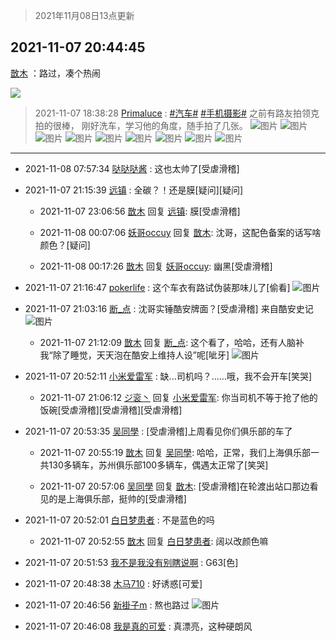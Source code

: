 > 2021年11月08日13点更新
<link rel="stylesheet" href="https://cdn.jsdelivr.net/gh/taotie6/sampleJSON@main/css/photo_show.css">
<meta name="referrer" content="no-referrer" />


 ## 2021-11-07 20:44:45 

 [㪚木](https://www.coolapk.com/feed/31297795?shareKey=MDY3NmQzMDMyNDY1NjE4N2QwMTc~) ：路过，凑个热闹 

<div class="album">
<img class="img-item" src="https://image.coolapk.com/feed/2021/1107/20/1081091_dc91d868_9084_8806@1179x1551.jpeg" />
</div>

> 2021-11-07 18:38:28 
> [Primaluce](https://www.coolapk.com/feed/31294915?shareKey=MWEzODY1MTgwMTk3NjE4N2QwMTc~) : <a class="feed-link-tag" href="/t/汽车?type=0">#汽车#</a> <a class="feed-link-tag" href="/t/手机摄影?type=0">#手机摄影#</a> 之前有路友拍领克拍的很棒， 刚好洗车，学习他的角度，随手拍了几张。 
![图片](https://image.coolapk.com/feed/2021/1107/18/1557649_1471_2532@2880x2880.jpg)
![图片](https://image.coolapk.com/feed/2021/1107/18/1557649_1472_5671@2880x2880.jpg)
![图片](https://image.coolapk.com/feed/2021/1107/18/1557649_1472_6153@2880x2880.jpg)
![图片](https://image.coolapk.com/feed/2021/1107/18/1557649_1471_8849@2880x2880.jpg)
![图片](https://image.coolapk.com/feed/2021/1107/18/1557649_1471_7558@2880x2880.jpg)
![图片](https://image.coolapk.com/feed/2021/1107/18/1557649_1472_6639@2880x2880.jpg)
![图片](https://image.coolapk.com/feed/2021/1107/18/1557649_1473_6768@2780x2780.jpg)
![图片](https://image.coolapk.com/feed/2021/1107/18/1557649_1474_0795@2880x2880.jpg)
![图片](https://image.coolapk.com/feed/2021/1107/18/1557649_1474_0524@2880x2880.jpg)

 ------- 

- 2021-11-08 07:57:34 [哒哒哒酱](uid=3456742) : 这也太帅了[受虐滑稽] 

- 2021-11-07 21:15:39 [远镇](uid=1471248) : 全碳？！还是膜[疑问][疑问] 

    - 2021-11-07 23:06:56 [㪚木](uid=1081091) 回复 [远镇](uid=1471248): 膜[受虐滑稽] 

    - 2021-11-08 00:07:06 [妖哥occuy](uid=1388591) 回复 [㪚木](uid=1081091): 沈哥，这配色备案的话写啥颜色？[疑问] 

    - 2021-11-08 00:17:26 [㪚木](uid=1081091) 回复 [妖哥occuy](uid=1388591): 幽黑[受虐滑稽] 

- 2021-11-07 21:16:47 [pokerlife](uid=575409) : 这个车衣有路试伪装那味儿了[偷看] ![图片](https://image.coolapk.com/feed/2021/1107/21/575409_782db31c_1007_1119@908x511.jpeg)

- 2021-11-07 21:03:16 [断_点](uid=3301521) : 沈哥实锤酷安牌面？[受虐滑稽]
来自酷安史记 ![图片](https://image.coolapk.com/feed/2021/1107/21/3301521_0195_8464@621x466.jpg)

    - 2021-11-07 21:12:09 [㪚木](uid=1081091) 回复 [断_点](uid=3301521): 这个看了，哈哈，还有人脑补我“除了睡觉，天天泡在酷安上维持人设”呢[呲牙] ![图片](https://image.coolapk.com/feed/2021/1107/21/1081091_b6e73a3a_0728_3079@1080x3261.jpeg)

- 2021-11-07 20:52:11 [小米爱雷军](uid=614429) : 缺...司机吗？......哦，我不会开车[笑哭] 

    - 2021-11-07 21:06:12 [ジ衮丶](uid=494451) 回复 [小米爱雷军](uid=614429): 你当司机不等于抢了他的饭碗[受虐滑稽][受虐滑稽][受虐滑稽] 

- 2021-11-07 20:53:35 [吴同學](uid=1320218) : [受虐滑稽]上周看见你们俱乐部的车了 

    - 2021-11-07 20:55:19 [㪚木](uid=1081091) 回复 [吴同學](uid=1320218): 哈哈，正常，我们上海俱乐部一共130多辆车，苏州俱乐部100多辆车，偶遇太正常了[笑哭] 

    - 2021-11-07 20:57:06 [吴同學](uid=1320218) 回复 [㪚木](uid=1081091): [受虐滑稽]在轮渡出站口那边看见的是上海俱乐部，挺帅的[受虐滑稽] 

- 2021-11-07 20:52:01 [白日梦患者](uid=533502) : 不是蓝色的吗 

    - 2021-11-07 20:52:55 [㪚木](uid=1081091) 回复 [白日梦患者](uid=533502): 阔以改颜色嘛 

- 2021-11-07 20:51:53 [我不是我没有别瞎说啊](uid=2231912) : G63[色] 

- 2021-11-07 20:48:38 [木马710](uid=2281677) : 好诱惑[可爱] 

- 2021-11-07 20:46:56 [新褂子m](uid=913624) : 熬也路过 ![图片](https://image.coolapk.com/feed/2021/0507/12/913624_c148f417_0625_2191@3325x2494.jpeg)

- 2021-11-07 20:46:08 [我是真的可爱](uid=731138) : 真漂亮，这种硬朗风 

